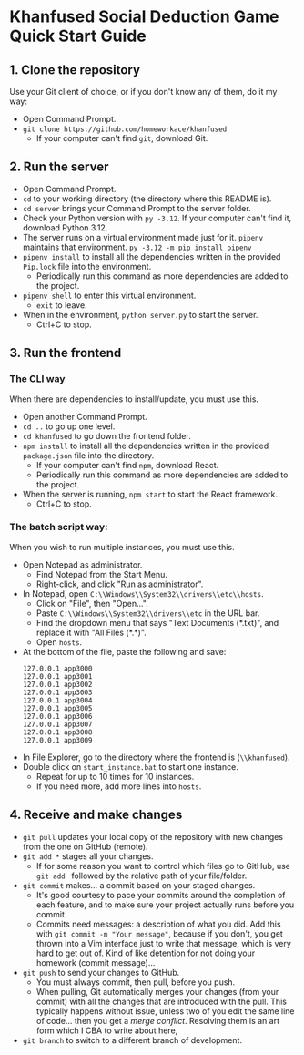 # Khanfused Social Deduction Game Quick Start Guide
## 1. Clone the repository
Use your Git client of choice, or if you don't know any of them, do it my way:
- Open Command Prompt.
- `git clone https://github.com/homeworkace/khanfused`
  - If your computer can't find `git`, download Git.

## 2. Run the server
- Open Command Prompt.
- `cd` to your working directory (the directory where this README is).
- `cd server` brings your Command Prompt to the server folder.
- Check your Python version with `py -3.12`. If your computer can't find it, download Python 3.12.
- The server runs on a virtual environment made just for it. `pipenv` maintains that environment. `py -3.12 -m pip install pipenv`
- `pipenv install` to install all the dependencies written in the provided `Pip.lock` file into the environment.
  - Periodically run this command as more dependencies are added to the project.
- `pipenv shell` to enter this virtual environment.
  - `exit` to leave.
- When in the environment, `python server.py` to start the server.
  - Ctrl+C to stop.

## 3. Run the frontend
### The CLI way
When there are dependencies to install/update, you must use this.
- Open another Command Prompt.
- `cd ..` to go up one level.
- `cd khanfused` to go down the frontend folder.
- `npm install` to install all the dependencies written in the provided `package.json` file into the directory.
  - If your computer can't find `npm`, download React.
  - Periodically run this command as more dependencies are added to the project.
- When the server is running, `npm start` to start the React framework.
  - Ctrl+C to stop.
 
### The batch script way:
When you wish to run multiple instances, you must use this.
- Open Notepad as administrator.
  - Find Notepad from the Start Menu.
  - Right-click, and click "Run as administrator".
- In Notepad, open `C:\\Windows\\System32\\drivers\\etc\\hosts`.
  - Click on "File", then "Open...".
  - Paste `C:\\Windows\\System32\\drivers\\etc` in the URL bar.
  - Find the dropdown menu that says "Text Documents (\*.txt)", and replace it with "All Files (\*.\*)".
  - Open `hosts`.
- At the bottom of the file, paste the following and save:
  ```  
  127.0.0.1 app3000
  127.0.0.1 app3001
  127.0.0.1 app3002
  127.0.0.1 app3003
  127.0.0.1 app3004
  127.0.0.1 app3005
  127.0.0.1 app3006
  127.0.0.1 app3007
  127.0.0.1 app3008
  127.0.0.1 app3009
  ```
- In File Explorer, go to the directory where the frontend is (`\\khanfused`).
- Double click on `start_instance.bat` to start one instance.
  - Repeat for up to 10 times for 10 instances.
  - If you need more, add more lines into `hosts`.
 
## 4. Receive and make changes
- `git pull` updates your local copy of the repository with new changes from the one on GitHub (remote).
- `git add *` stages all your changes.
  - If for some reason you want to control which files go to GitHub, use `git add ` followed by the relative path of your file/folder.
- `git commit` makes... a commit based on your staged changes.
  - It's good courtesy to pace your commits around the completion of each feature, and to make sure your project actually runs before you commit.
  - Commits need messages: a description of what you did. Add this with `git commit -m "Your message"`, because if you don't, you get thrown into a Vim interface just to write that message, which is very hard to get out of. Kind of like detention for not doing your homework (commit message)...
- `git push` to send your changes to GitHub.
  - You must always commit, then pull, before you push.
  - When pulling, Git automatically merges your changes (from your commit) with all the changes that are introduced with the pull. This typically happens without issue, unless two of you edit the same line of code... then you get a _merge conflict_. Resolving them is an art form which I CBA to write about here,
- `git branch` to switch to a different branch of development.
